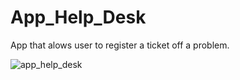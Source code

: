 # App_Help_Desk
App that alows user to register a ticket off a problem.

![app_help_desk](https://github.com/JoaoNuno96/app_help_desk/assets/129988575/ed540cd4-8791-443a-9d2c-5492b4a0ea41)
